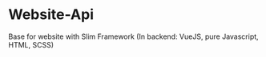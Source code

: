 # Website-Api
Base for website with Slim Framework (In backend: VueJS, pure Javascript, HTML, SCSS)
